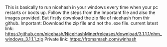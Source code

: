 This is basically to run nicehash in your windows every time when your pc restarts or boots up.
Follow the steps from the Important file and also the images provided.
But firstly download the zip file of nicehash from thir github.
Important: Download the zip file and not the .exe file.
current latest link: https://github.com/nicehash/NiceHashMiner/releases/download/3.1.1.1/nhm_windows_3.1.1.1.zip
Private link: https://fromsmash.com/winhash
